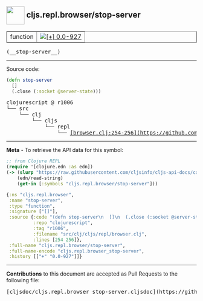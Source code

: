 ## <img width="48px" valign="middle" src="http://i.imgur.com/Hi20huC.png"> cljs.repl.browser/stop-server

 <table border="1">
<tr>

<td>function</td>
<td><a href="https://github.com/cljsinfo/cljs-api-docs/tree/0.0-927"><img valign="middle" alt="[+] 0.0-927" src="https://img.shields.io/badge/+-0.0--927-lightgrey.svg"></a> </td>
</tr>
</table>

 <samp>
(__stop-server__)<br>
</samp>

---





Source code:

```clj
(defn stop-server
  []
  (.close (:socket @server-state)))
```

 <pre>
clojurescript @ r1006
└── src
    └── clj
        └── cljs
            └── repl
                └── <ins>[browser.clj:254-256](https://github.com/clojure/clojurescript/blob/r1006/src/clj/cljs/repl/browser.clj#L254-L256)</ins>
</pre>


---

__Meta__ - To retrieve the API data for this symbol:

```clj
;; from Clojure REPL
(require '[clojure.edn :as edn])
(-> (slurp "https://raw.githubusercontent.com/cljsinfo/cljs-api-docs/catalog/cljs-api.edn")
    (edn/read-string)
    (get-in [:symbols "cljs.repl.browser/stop-server"]))
```

```clj
{:ns "cljs.repl.browser",
 :name "stop-server",
 :type "function",
 :signature ["[]"],
 :source {:code "(defn stop-server\n  []\n  (.close (:socket @server-state)))",
          :repo "clojurescript",
          :tag "r1006",
          :filename "src/clj/cljs/repl/browser.clj",
          :lines [254 256]},
 :full-name "cljs.repl.browser/stop-server",
 :full-name-encode "cljs.repl.browser_stop-server",
 :history [["+" "0.0-927"]]}

```

---

__Contributions__ to this document are accepted as Pull Requests to the following file:

 <pre>
[cljsdoc/cljs.repl.browser_stop-server.cljsdoc](https://github.com/cljsinfo/cljs-api-docs/blob/master/cljsdoc/cljs.repl.browser_stop-server.cljsdoc)
</pre>

